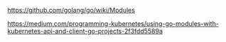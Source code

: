 


https://github.com/golang/go/wiki/Modules


https://medium.com/programming-kubernetes/using-go-modules-with-kubernetes-api-and-client-go-projects-2f3fdd5589a




